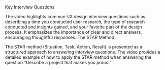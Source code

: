 Key Interview Questions

The video highlights common UX design interview questions such as describing a time you conducted user research, the type of research conducted and insights gained, and your favorite part of the design process.
It emphasizes the importance of clear and direct answers, encouraging thoughtful responses.
The STAR Method

The STAR method (Situation, Task, Action, Result) is presented as a structured approach to answering interview questions.
The video provides a detailed example of how to apply the STAR method when answering the question "Describe a project that makes you proud."